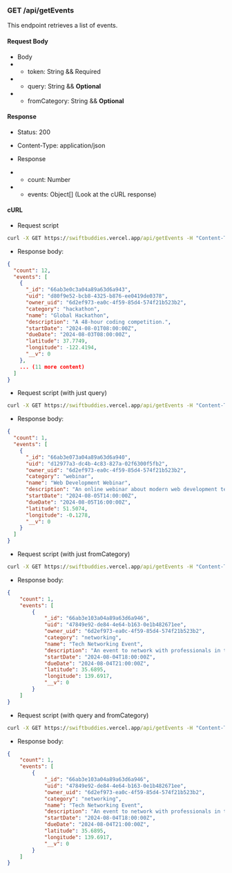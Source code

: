 ### GET /api/getEvents

This endpoint retrieves a list of events.

#### Request Body

- Body
- - token: String && Required
- - query: String && **Optional**
- - fromCategory: String && **Optional**

#### Response

- Status: 200
    
- Content-Type: application/json
    
- Response
- - count: Number
- - events: Object[] (Look at the cURL response)


#### cURL

- Request script
```cmd
curl -X GET https://swiftbuddies.vercel.app/api/getEvents -H "Content-Type: application/json" -d '{"token": "your_token"}' -s | jq .  
```

- Response body:
```json
{
  "count": 12,
  "events": [
    {
      "_id": "66ab3e0c3a04a89a63d6a943",
      "uid": "d80f9e52-bcb8-4325-b876-ee0419de0378",
      "owner_uid": "6d2ef973-ea0c-4f59-85d4-574f21b523b2",
      "category": "hackathon",
      "name": "Global Hackathon",
      "description": "A 48-hour coding competition.",
      "startDate": "2024-08-01T08:00:00Z",
      "dueDate": "2024-08-03T08:00:00Z",
      "latitude": 37.7749,
      "longitude": -122.4194,
      "__v": 0
    },
    ... (11 more content)
  ]
}
```

- Request script (with just query)
```cmd
curl -X GET https://swiftbuddies.vercel.app/api/getEvents -H "Content-Type: application/json" -d '{"token": "your_token", "query": "webinar"}' -s | jq .  
```

- Response body:
```json
{
  "count": 1,
  "events": [
    {
      "_id": "66ab3e073a04a89a63d6a940",
      "uid": "d12977a3-dc4b-4c83-827a-02f6300f5fb2",
      "owner_uid": "6d2ef973-ea0c-4f59-85d4-574f21b523b2",
      "category": "webinar",
      "name": "Web Development Webinar",
      "description": "An online webinar about modern web development techniques.",
      "startDate": "2024-08-05T14:00:00Z",
      "dueDate": "2024-08-05T16:00:00Z",
      "latitude": 51.5074,
      "longitude": -0.1278,
      "__v": 0
    }
  ]
}
```

- Request script (with just fromCategory)
```cmd
curl -X GET https://swiftbuddies.vercel.app/api/getEvents -H "Content-Type: application/json" -d '{"token": "your_token", "fromCategory": "networking"}' -s | jq .  
```

- Response body:
```json
{
    "count": 1,
    "events": [
        {
            "_id": "66ab3e103a04a89a63d6a946",
            "uid": "47849e92-de84-4e64-b163-0e1b482671ee",
            "owner_uid": "6d2ef973-ea0c-4f59-85d4-574f21b523b2",
            "category": "networking",
            "name": "Tech Networking Event",
            "description": "An event to network with professionals in the tech industry.",
            "startDate": "2024-08-04T18:00:00Z",
            "dueDate": "2024-08-04T21:00:00Z",
            "latitude": 35.6895,
            "longitude": 139.6917,
            "__v": 0
        }
    ]
}
```

- Request script (with query and fromCategory)
```cmd
curl -X GET https://swiftbuddies.vercel.app/api/getEvents -H "Content-Type: application/json" -d '{"token": "your_token", "query": "tech", "fromCategory": "networking" }' -s | jq .  
```

- Response body:
```json
{
    "count": 1,
    "events": [
        {
            "_id": "66ab3e103a04a89a63d6a946",
            "uid": "47849e92-de84-4e64-b163-0e1b482671ee",
            "owner_uid": "6d2ef973-ea0c-4f59-85d4-574f21b523b2",
            "category": "networking",
            "name": "Tech Networking Event",
            "description": "An event to network with professionals in the tech industry.",
            "startDate": "2024-08-04T18:00:00Z",
            "dueDate": "2024-08-04T21:00:00Z",
            "latitude": 35.6895,
            "longitude": 139.6917,
            "__v": 0
        }
    ]
}
```